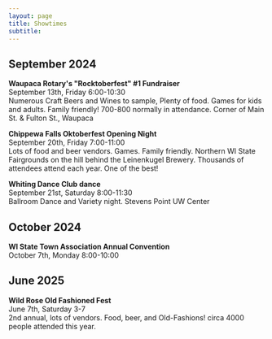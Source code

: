 ```yaml
---
layout: page
title: Showtimes
subtitle: 
---
```


## September 2024

**Waupaca Rotary's "Rocktoberfest" #1 Fundraiser**  
September 13th, Friday 6:00-10:30   
Numerous Craft Beers and Wines to sample, Plenty of food. Games for kids and adults. Family friendly! 700-800 normally in attendance. Corner of Main St. & Fulton St., Waupaca

**Chippewa Falls Oktoberfest Opening Night**  
September 20th, Friday 7:00-11:00   
Lots of food and beer vendors. Games. Family friendly. Northern WI State Fairgrounds on the hill behind the Leinenkugel Brewery. Thousands of attendees attend each year. One of the best! 

**Whiting Dance Club dance**  
September 21st, Saturday 8:00-11:30    
Ballroom Dance and Variety night. Stevens Point UW Center  

## October 2024

**WI State Town Association Annual Convention**  
October 7th, Monday 8:00-10:00 


## June 2025  

**Wild Rose Old Fashioned Fest**  
June 7th, Saturday 3-7  
2nd annual, lots of vendors. Food, beer, and Old-Fashions! circa 4000 people attended this year.  



